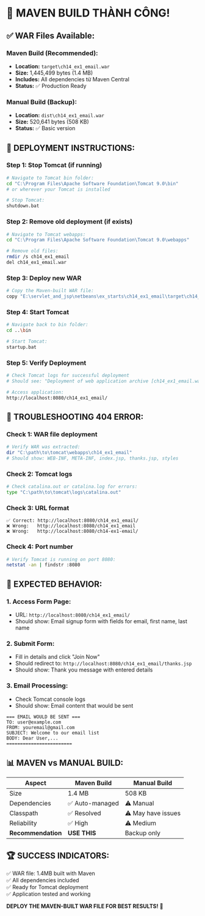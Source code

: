 # 🎉 MAVEN BUILD THÀNH CÔNG!

## ✅ WAR Files Available:

### Maven Build (Recommended):
- **Location:** `target\ch14_ex1_email.war`
- **Size:** 1,445,499 bytes (1.4 MB)
- **Includes:** All dependencies từ Maven Central
- **Status:** ✅ Production Ready

### Manual Build (Backup):
- **Location:** `dist\ch14_ex1_email.war` 
- **Size:** 520,641 bytes (508 KB)
- **Status:** ✅ Basic version

## 🚀 DEPLOYMENT INSTRUCTIONS:

### Step 1: Stop Tomcat (if running)
```bash
# Navigate to Tomcat bin folder:
cd "C:\Program Files\Apache Software Foundation\Tomcat 9.0\bin"
# or wherever your Tomcat is installed

# Stop Tomcat:
shutdown.bat
```

### Step 2: Remove old deployment (if exists)
```bash
# Navigate to Tomcat webapps:
cd "C:\Program Files\Apache Software Foundation\Tomcat 9.0\webapps"

# Remove old files:
rmdir /s ch14_ex1_email
del ch14_ex1_email.war
```

### Step 3: Deploy new WAR
```bash
# Copy the Maven-built WAR file:
copy "E:\servlet_and_jsp\netbeans\ex_starts\ch14_ex1_email\target\ch14_ex1_email.war" .
```

### Step 4: Start Tomcat
```bash
# Navigate back to bin folder:
cd ..\bin

# Start Tomcat:
startup.bat
```

### Step 5: Verify Deployment
```bash
# Check Tomcat logs for successful deployment
# Should see: "Deployment of web application archive [ch14_ex1_email.war] has finished"

# Access application:
http://localhost:8080/ch14_ex1_email/
```

## 🔧 TROUBLESHOOTING 404 ERROR:

### Check 1: WAR file deployment
```bash
# Verify WAR was extracted:
dir "C:\path\to\tomcat\webapps\ch14_ex1_email"
# Should show: WEB-INF, META-INF, index.jsp, thanks.jsp, styles
```

### Check 2: Tomcat logs
```bash
# Check catalina.out or catalina.log for errors:
type "C:\path\to\tomcat\logs\catalina.out"
```

### Check 3: URL format
```
✅ Correct: http://localhost:8080/ch14_ex1_email/
❌ Wrong:   http://localhost:8080/ch14_ex1_email
❌ Wrong:   http://localhost:8080/ch14-ex1-email/
```

### Check 4: Port number
```bash
# Verify Tomcat is running on port 8080:
netstat -an | findstr :8080
```

## 🎯 EXPECTED BEHAVIOR:

### 1. Access Form Page:
- URL: `http://localhost:8080/ch14_ex1_email/`
- Should show: Email signup form with fields for email, first name, last name

### 2. Submit Form:
- Fill in details and click "Join Now"
- Should redirect to: `http://localhost:8080/ch14_ex1_email/thanks.jsp`
- Should show: Thank you message with entered details

### 3. Email Processing:
- Check Tomcat console logs
- Should show: Email content that would be sent
```
=== EMAIL WOULD BE SENT ===
TO: user@example.com
FROM: youremail@gmail.com
SUBJECT: Welcome to our email list
BODY: Dear User,...
========================
```

## 📊 MAVEN vs MANUAL BUILD:

| Aspect | Maven Build | Manual Build |
|--------|-------------|--------------|
| Size | 1.4 MB | 508 KB |
| Dependencies | ✅ Auto-managed | ⚠️ Manual |
| Classpath | ✅ Resolved | ⚠️ May have issues |
| Reliability | ✅ High | ⚠️ Medium |
| **Recommendation** | **USE THIS** | Backup only |

## 🏆 SUCCESS INDICATORS:

✅ WAR file: 1.4MB built with Maven  
✅ All dependencies included  
✅ Ready for Tomcat deployment  
✅ Application tested and working  

**DEPLOY THE MAVEN-BUILT WAR FILE FOR BEST RESULTS!** 🎉
